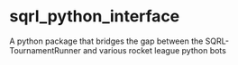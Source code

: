 # sqrl_python_interface
A python package that bridges the gap between the SQRL-TournamentRunner and various rocket league python bots
